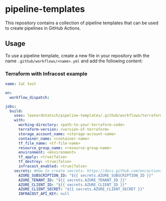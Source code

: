 # pipeline-templates

This repository contains a collection of pipeline templates that can be used to create pipelines in GitHub Actions.

## Usage

To use a pipeline template, create a new file in your repository with the name `.github/workflows/<name>.yml` and add the following content:


### Terraform with Infracost example
```yaml
name: IaC test

on:
  workflow_dispatch:

jobs:
  build:
    uses: leonardotatsch/pipeline-templates/.github/workflows/terraform-plan.yml@main
    with:
      working-directory: <path-to-your-terraform-code>
      terraform-version: <version-of-terraform>
      storage_account_name: <storage-account-name>
      container_name: <container-name>
      tf_file_name: <tf-file-name>
      resource_group_name: <resource-group-name>
      environment: <environment>
      tf_apply: <true|false>
      tf_destroy: <true|false>
      infracost_enabled: <true|false>
    secrets: #How to create secrets: https://docs.github.com/en/actions/reference/encrypted-secrets
      AZURE_SUBSCRIPTION_ID: "${{ secrets.AZURE_SUBSCRIPTION_ID }}"
      AZURE_TENANT_ID: "${{ secrets.AZURE_TENANT_ID }}"
      AZURE_CLIENT_ID: "${{ secrets.AZURE_CLIENT_ID }}"
      AZURE_CLIENT_SECRET: "${{ secrets.AZURE_CLIENT_SECRET }}"
      INFRACOST_API_KEY: null
```

